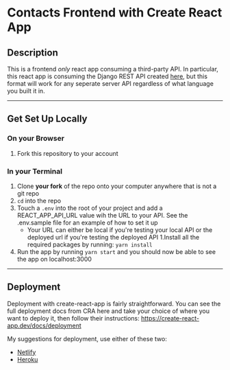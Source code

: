 # Contacts Frontend with Create React App 

## Description 

This is a frontend *only* react app consuming a third-party API. In particular, this react app is consuming the Django REST API created [here](https://github.com/jlboba/django_rest_api), but this format will work for any seperate server API regardless of what language you built it in. 

---

## Get Set Up Locally 

### On your Browser 

1. Fork this repository to your account 

### In your Terminal 

1. Clone **your fork** of the repo onto your computer anywhere that is not a git repo
1. `cd` into the repo 
1. Touch a `.env` into the root of your project and add a REACT_APP_API_URL value wih the URL to your API. See the .env.sample file for an example of how to set it up
    - Your URL can either be local if you're testing your local API or the deployed url if you're testing the deployed API 
1.Install all the required packages by running: `yarn install` 
1. Run the app by running `yarn start` and you should now be able to see the app on localhost:3000 

--- 

## Deployment

Deployment with create-react-app is fairly straightforward. You can see the full deployment docs from CRA here and take your choice of where you want to deploy it, then follow their instructions: https://create-react-app.dev/docs/deployment

My suggestions for deployment, use either of these two: 

- [Netlify](https://create-react-app.dev/docs/deployment/#netlify)
- [Heroku](https://create-react-app.dev/docs/deployment/#heroku)
